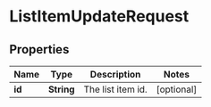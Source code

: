 
# ListItemUpdateRequest

## Properties
Name | Type | Description | Notes
------------ | ------------- | ------------- | -------------
**id** | **String** | The list item id. |  [optional]




